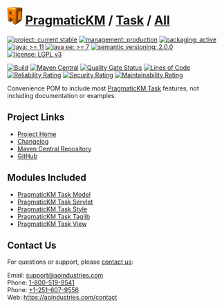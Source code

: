 # [<img src="ao-logo.png" alt="AO Logo" width="35" height="40">](https://github.com/aoindustries) [PragmaticKM](https://github.com/aoindustries/pragmatickm) / [Task](https://github.com/aoindustries/pragmatickm-task) / [All](https://github.com/aoindustries/pragmatickm-task-all)

[![project: current stable](https://pragmatickm.com/ao-badges/project-current-stable.svg)](https://aoindustries.com/life-cycle#project-current-stable)
[![management: production](https://pragmatickm.com/ao-badges/management-production.svg)](https://aoindustries.com/life-cycle#management-production)
[![packaging: active](https://pragmatickm.com/ao-badges/packaging-active.svg)](https://aoindustries.com/life-cycle#packaging-active)  
[![java: &gt;= 11](https://pragmatickm.com/ao-badges/java-11.svg)](https://docs.oracle.com/en/java/javase/11/docs/api/)
[![java ee: &gt;= 7](https://pragmatickm.com/ao-badges/javaee-7.svg)](https://docs.oracle.com/javaee/7/api/)
[![semantic versioning: 2.0.0](https://pragmatickm.com/ao-badges/semver-2.0.0.svg)](http://semver.org/spec/v2.0.0.html)
[![license: LGPL v3](https://pragmatickm.com/ao-badges/license-lgpl-3.0.svg)](https://www.gnu.org/licenses/lgpl-3.0)

[![Build](https://github.com/aoindustries/pragmatickm-task-all/workflows/Build/badge.svg?branch=1.x)](https://github.com/aoindustries/pragmatickm-task-all/actions?query=workflow%3ABuild)
[![Maven Central](https://maven-badges.herokuapp.com/maven-central/com.pragmatickm/pragmatickm-task-all/badge.svg)](https://maven-badges.herokuapp.com/maven-central/com.pragmatickm/pragmatickm-task-all)
[![Quality Gate Status](https://sonarcloud.io/api/project_badges/measure?branch=1.x&project=com.pragmatickm%3Apragmatickm-task-all&metric=alert_status)](https://sonarcloud.io/dashboard?branch=1.x&id=com.pragmatickm%3Apragmatickm-task-all)
[![Lines of Code](https://sonarcloud.io/api/project_badges/measure?branch=1.x&project=com.pragmatickm%3Apragmatickm-task-all&metric=ncloc)](https://sonarcloud.io/component_measures?branch=1.x&id=com.pragmatickm%3Apragmatickm-task-all&metric=ncloc)  
[![Reliability Rating](https://sonarcloud.io/api/project_badges/measure?branch=1.x&project=com.pragmatickm%3Apragmatickm-task-all&metric=reliability_rating)](https://sonarcloud.io/component_measures?branch=1.x&id=com.pragmatickm%3Apragmatickm-task-all&metric=Reliability)
[![Security Rating](https://sonarcloud.io/api/project_badges/measure?branch=1.x&project=com.pragmatickm%3Apragmatickm-task-all&metric=security_rating)](https://sonarcloud.io/component_measures?branch=1.x&id=com.pragmatickm%3Apragmatickm-task-all&metric=Security)
[![Maintainability Rating](https://sonarcloud.io/api/project_badges/measure?branch=1.x&project=com.pragmatickm%3Apragmatickm-task-all&metric=sqale_rating)](https://sonarcloud.io/component_measures?branch=1.x&id=com.pragmatickm%3Apragmatickm-task-all&metric=Maintainability)

Convenience POM to include most [PragmaticKM Task](https://github.com/aoindustries/pragmatickm-task) features, not including documentation or examples.

## Project Links
* [Project Home](https://pragmatickm.com/task/all/)
* [Changelog](https://pragmatickm.com/task/all/changelog)
* [Maven Central Repository](https://search.maven.org/artifact/com.pragmatickm/pragmatickm-task-all)
* [GitHub](https://github.com/aoindustries/pragmatickm-task-all)

## Modules Included
* [PragmaticKM Task Model](https://github.com/aoindustries/pragmatickm-task-model)
* [PragmaticKM Task Servlet](https://github.com/aoindustries/pragmatickm-task-servlet)
* [PragmaticKM Task Style](https://github.com/aoindustries/pragmatickm-task-style)
* [PragmaticKM Task Taglib](https://github.com/aoindustries/pragmatickm-task-taglib)
* [PragmaticKM Task View](https://github.com/aoindustries/pragmatickm-task-view)

## Contact Us
For questions or support, please [contact us](https://aoindustries.com/contact):

Email: [support@aoindustries.com](mailto:support@aoindustries.com)  
Phone: [1-800-519-9541](tel:1-800-519-9541)  
Phone: [+1-251-607-9556](tel:+1-251-607-9556)  
Web: https://aoindustries.com/contact
